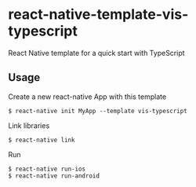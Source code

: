 # react-native-template-vis-typescript

React Native template for a quick start with TypeScript

## Usage

Create a new react-native App with this template

```
$ react-native init MyApp --template vis-typescript
```

Link libraries

```
$ react-native link
```

Run

```
$ react-native run-ios
$ react-native run-android
```

